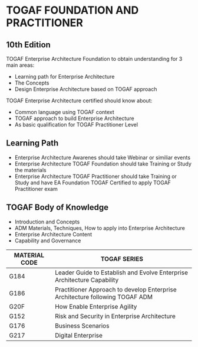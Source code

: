 <h1 class="code-line" data-line-start=0 data-line-end=1 ><a id="TOGAF_FOUNDATION_AND_PRACTITIONER_0"></a>TOGAF FOUNDATION AND PRACTITIONER</h1>
<h2 class="code-line" data-line-start=1 data-line-end=2 ><a id="10th_Edition_1"></a>10th Edition</h2>
<p class="has-line-data" data-line-start="3" data-line-end="4">TOGAF Enterprise Architecture Foundation to obtain understanding for 3 main areas:</p>
<ul>
<li class="has-line-data" data-line-start="5" data-line-end="6">Learning path for Enterprise Architecture</li>
<li class="has-line-data" data-line-start="6" data-line-end="7">The Concepts</li>
<li class="has-line-data" data-line-start="7" data-line-end="9">Design Enterprise Architecture based on TOGAF approach</li>
</ul>
<p class="has-line-data" data-line-start="9" data-line-end="10">TOGAF Enterprise Architecture certified should know about:</p>
<ul>
<li class="has-line-data" data-line-start="11" data-line-end="12">Common language using TOGAF context</li>
<li class="has-line-data" data-line-start="12" data-line-end="13">TOGAF approach to build Enterprise Architecture</li>
<li class="has-line-data" data-line-start="13" data-line-end="15">As basic qualification for TOGAF Practitioner Level</li>
</ul>
<h2 class="code-line" data-line-start=15 data-line-end=16 ><a id="Learning_Path_15"></a>Learning Path</h2>
<ul>
<li class="has-line-data" data-line-start="17" data-line-end="18">Enterprise Architecture Awarenes should take Webinar or similiar events</li>
<li class="has-line-data" data-line-start="18" data-line-end="19">Enterprise Architecture TOGAF Foundation should take Training or Study the materials</li>
<li class="has-line-data" data-line-start="19" data-line-end="21">Enterprise Architecture TOGAF Practitioner should take Training or Study and have EA Foundation TOGAF Certified to apply TOGAF Practitioner exam</li>
</ul>
<h2 class="code-line" data-line-start=21 data-line-end=22 ><a id="TOGAF_Body_of_Knowledge_21"></a>TOGAF Body of Knowledge</h2>
<ul>
<li class="has-line-data" data-line-start="22" data-line-end="23">Introduction and Concepts</li>
<li class="has-line-data" data-line-start="23" data-line-end="24">ADM Materials, Techniques, How to apply into Enterprise Architecture</li>
<li class="has-line-data" data-line-start="24" data-line-end="25">Enterprise Architecture Content</li>
<li class="has-line-data" data-line-start="25" data-line-end="27">Capability and Governance</li>
</ul>
<table class="table table-striped table-bordered">
<thead>
<tr>
<th>MATERIAL CODE</th>
<th>TOGAF SERIES</th>
</tr>
</thead>
<tbody>
<tr>
<td>G184</td>
<td>Leader Guide to Establish and Evolve Enterprise Architecture Capability</td>
</tr>
<tr>
<td>G186</td>
<td>Practitioner Approach to develop Enterprise Architecture following TOGAF ADM</td>
</tr>
<tr>
<td>G20F</td>
<td>How Enable Enterprise Agility</td>
</tr>
<tr>
<td>G152</td>
<td>Risk and Security in Enterprise Architecture</td>
</tr>
<tr>
<td>G176</td>
<td>Business Scenarios</td>
</tr>
<tr>
<td>G217</td>
<td>Digital Enterprise</td>
</tr>
</tbody>
</table>
